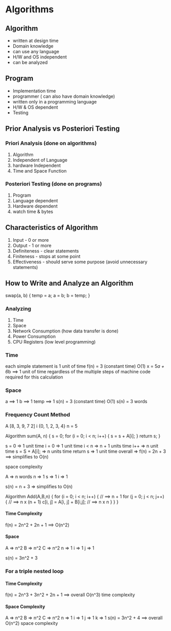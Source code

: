 # Algorithms

## Algorithm

  - written at design time
  - Domain knowledge
  - can use any language
  - H/W and OS independent
  - can be analyzed

## Program

  - Implementation time
  - programmer ( can also have domain knowledge)
  - written only in a programming language
  - H/W & OS dependent
  - Testing

## Prior Analysis vs Posteriori Testing

### Priori Analysis (done on algorithms)

1. Algorithm
2. Independent of Language
3. hardware Independent
4. Time and Space Function

### Posteriori Testing (done on programs)

1. Program
2. Language dependent
3. Hardware dependent
4. watch time & bytes

## Characteristics of Algorithm

1. Input - 0 or more
2. Output - 1 or more
3. Definiteness - clear statements 
4. Finiteness - stops at some point
5. Effectiveness - should serve some purpose (avoid unnecessary statements)

## How to Write and Analyze an Algorithm

swap(a, b) {
  temp = a;
  a = b;
  b = temp;
}

### Analyzing

1. Time
2. Space
3. Network Consumption (how data transfer is done)
4. Power Consumption
5. CPU Registers (low level programming)


### Time

each simple statement is 1 unit of time
f(n) = 3 (constant time) O(1)
x = 5*a + 6*b ==> 1 unit of time regardless of the multiple steps of machine code required for this calculation

### Space

a ==> 1
b ==> 1
temp ==> 1
s(n) = 3 (constant time) O(1)
s(n) = 3 words

### Frequency Count Method

A [8, 3, 9, 7 2]
i {0, 1, 2, 3, 4}
n = 5

Algorithm sum(A, n) {
  s = 0;
  for (i = 0; i < n;  i++) {
    s = s + A[i];
  }
  return s;
}

s = 0 => 1 unit time
i = 0 => 1 unit time
i < n => n + 1 units time
i++ => n unit time
s = S + A[i]; => n units time
return s => 1 unit time
overall => f(n) = 2n + 3 ==> simplifies to O(n)

space complexity

A => n words
n => 1
s => 1
i => 1

s(n) = n + 3 => simplifies to O(n)

Algorithm Add(A,B,n) {
  for (i = 0; i < n; i++) { // ==> n + 1
    for (j = 0; j < n; j++) { // ==> n x (n + 1)
      c[i, j] = A[i, j] +  B[i,j];  // ==> n x n
    }
  }
}

#### Time Complexity
f(n) = 2n^2 + 2n + 1 ==> O(n^2) 

#### Space

A => n^2
B => n^2
C => n^2
n => 1
i => 1
j => 1

s(n) = 3n^2 + 3

### For a triple nested loop

#### Time Complexity
f(n) = 2n^3 + 3n^2 + 2n + 1 ==> overall O(n^3) time complexity
#### Space Complexity
A => n^2
B => n^2
C => n^2
n => 1
i => 1
j => 1
k => 1
s(n) = 3n^2 + 4 ==> overall O(n^2) space complexity


